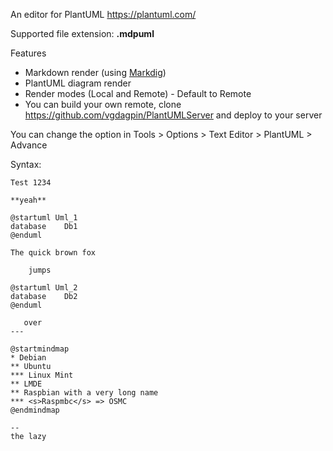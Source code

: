 An editor for PlantUML https://plantuml.com/

Supported file extension: **.mdpuml**

Features
- Markdown render (using [Markdig](https://github.com/xoofx/markdig))
- PlantUML diagram render
- Render modes (Local and Remote) - Default to Remote
- You can build your own remote, clone https://github.com/vgdagpin/PlantUMLServer and deploy to your server

You can change the option in Tools > Options > Text Editor > PlantUML > Advance

Syntax:
```
Test 1234

**yeah**

@startuml Uml_1  
database    Db1
@enduml

The quick brown fox

	jumps

@startuml Uml_2
database    Db2
@enduml

   over 
---

@startmindmap
* Debian
** Ubuntu
*** Linux Mint
** LMDE
** Raspbian with a very long name
*** <s>Raspmbc</s> => OSMC
@endmindmap

--
the lazy
```
